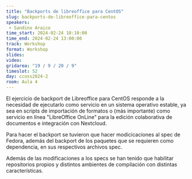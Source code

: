 ```yaml
---
title: "Backports de libreoffice para CentOS"
slug: backports-de-libreoffice-para-centos
speakers:
 - Sandino Araico
time_start: 2024-02-24 10:10:00
time_end: 2024-02-24 13:00:00
track: Workshop
format: Workshop
slides: 
video: 
gridarea: "19 / 9 / 20 / 9"
timeslot: 52
day: ccoss2024-2
room: Aula 4
---
```


El ejercicio de backport de Libreoffice para CentOS responde a la necesidad de ejecutarlo como servicio en un sistema operativo estable, ya sea en scripts de importación de formatos o (más importante) como servicio en línea "LibreOffice OnLine" para la edición colaborativa de documentos e integración con Nextcloud.
 
 Para hacer el backport se tuvieron que hacer modicicaciones al spec de Fedora, además del backport de los paquetes que se requieren como dependencia, en sus respectivos archivos spec.
 
 Además de las modificaciones a los specs se han tenido que habilitar repositorios propios y distintos ambientes de compilación con distintas características.